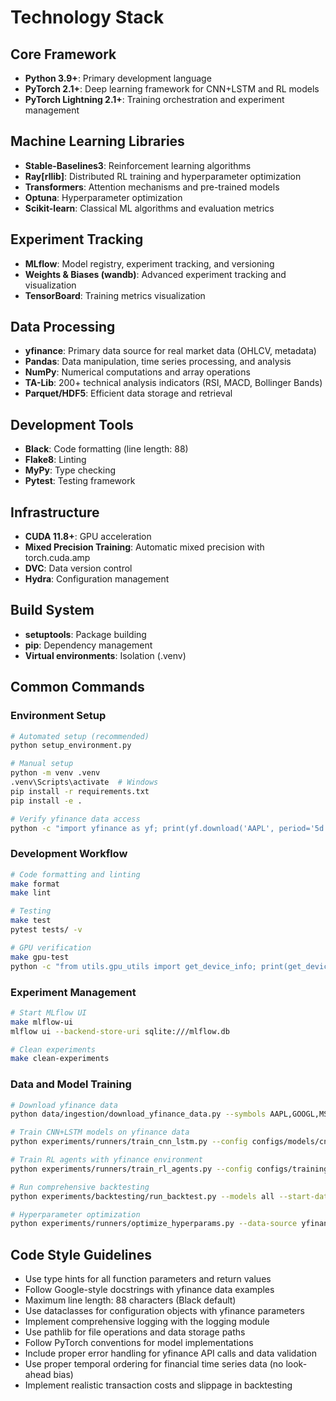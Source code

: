 # Technology Stack

## Core Framework
- **Python 3.9+**: Primary development language
- **PyTorch 2.1+**: Deep learning framework for CNN+LSTM and RL models
- **PyTorch Lightning 2.1+**: Training orchestration and experiment management

## Machine Learning Libraries
- **Stable-Baselines3**: Reinforcement learning algorithms
- **Ray[rllib]**: Distributed RL training and hyperparameter optimization
- **Transformers**: Attention mechanisms and pre-trained models
- **Optuna**: Hyperparameter optimization
- **Scikit-learn**: Classical ML algorithms and evaluation metrics

## Experiment Tracking
- **MLflow**: Model registry, experiment tracking, and versioning
- **Weights & Biases (wandb)**: Advanced experiment tracking and visualization
- **TensorBoard**: Training metrics visualization

## Data Processing
- **yfinance**: Primary data source for real market data (OHLCV, metadata)
- **Pandas**: Data manipulation, time series processing, and analysis
- **NumPy**: Numerical computations and array operations
- **TA-Lib**: 200+ technical analysis indicators (RSI, MACD, Bollinger Bands)
- **Parquet/HDF5**: Efficient data storage and retrieval

## Development Tools
- **Black**: Code formatting (line length: 88)
- **Flake8**: Linting
- **MyPy**: Type checking
- **Pytest**: Testing framework

## Infrastructure
- **CUDA 11.8+**: GPU acceleration
- **Mixed Precision Training**: Automatic mixed precision with torch.cuda.amp
- **DVC**: Data version control
- **Hydra**: Configuration management

## Build System
- **setuptools**: Package building
- **pip**: Dependency management
- **Virtual environments**: Isolation (.venv)

## Common Commands

### Environment Setup
```bash
# Automated setup (recommended)
python setup_environment.py

# Manual setup
python -m venv .venv
.venv\Scripts\activate  # Windows
pip install -r requirements.txt
pip install -e .

# Verify yfinance data access
python -c "import yfinance as yf; print(yf.download('AAPL', period='5d').head())"
```

### Development Workflow
```bash
# Code formatting and linting
make format
make lint

# Testing
make test
pytest tests/ -v

# GPU verification
make gpu-test
python -c "from utils.gpu_utils import get_device_info; print(get_device_info())"
```

### Experiment Management
```bash
# Start MLflow UI
make mlflow-ui
mlflow ui --backend-store-uri sqlite:///mlflow.db

# Clean experiments
make clean-experiments
```

### Data and Model Training
```bash
# Download yfinance data
python data/ingestion/download_yfinance_data.py --symbols AAPL,GOOGL,MSFT --timeframes 1d,1h

# Train CNN+LSTM models on yfinance data
python experiments/runners/train_cnn_lstm.py --config configs/models/cnn_lstm_config.yaml

# Train RL agents with yfinance environment
python experiments/runners/train_rl_agents.py --config configs/training/rl_training.yaml

# Run comprehensive backtesting
python experiments/backtesting/run_backtest.py --models all --start-date 2022-01-01

# Hyperparameter optimization
python experiments/runners/optimize_hyperparams.py --data-source yfinance
```

## Code Style Guidelines
- Use type hints for all function parameters and return values
- Follow Google-style docstrings with yfinance data examples
- Maximum line length: 88 characters (Black default)
- Use dataclasses for configuration objects with yfinance parameters
- Implement comprehensive logging with the logging module
- Use pathlib for file operations and data storage paths
- Follow PyTorch conventions for model implementations
- Include proper error handling for yfinance API calls and data validation
- Use proper temporal ordering for financial time series data (no look-ahead bias)
- Implement realistic transaction costs and slippage in backtesting